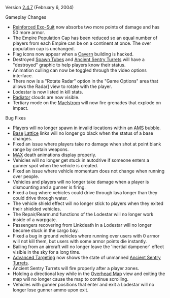 Version [2.4.7](2.4.7.md) (February 6, 2004)

Gameplay Changes

- [Reinforced Exo-Suit](../armor/Reinforced_Exo-Suit.md) now absorbs two more points of
  damage and has 50 more armor.
- The Empire Population Cap has been reduced so an equal number of players from
  each Empire can be on a continent at once. The over population cap is
  unchanged.
- Flag icons now appear when a [Cavern](../locations/Caverns.md) building is hacked.
- Destroyed [Spawn Tubes](../items/Respawn_Tube.md)  and
  [Ancient Sentry Turrets](../items/Ancient_Sentry_Turret.md) will have a "destroyed"
  graphic to help players know their status.
- Animation culling can now be toggled through the video options interface.
- There now is a "Rotate Radar" option in the "Game Options" area that allows
  the Radar] view to rotate with the player.
- Lodestar is now listed in kill stats.
- [Radiator](../weapons/Radiator.md) clouds are now visible.
- Tertiary mode on the [Maelstrom](../weapons/Maelstrom.md)  will now fire grenades that
  explode on impact.

Bug Fixes

- Players will no longer spawn in invalid locations within an
  [AMS](../vehicles/Advanced_Mobile_Station.md) bubble.
- [Base](../locations/Facilities.md) [Lattice](../terminology/Lattice.md) links will no longer go black when
  the status of a base changes.
- Fixed an issue where players take no damage when shot at point blank range by
  certain weapons.
- [MAX](../items/Mechanized_Assault_Exo-Suit.md) death animations display
  properly.
- Vehicles will no longer get stuck in autodrive if someone enters a gunner spot
  when the vehicle is created.
- Fixed an issue where vehicle momentum does not change when running over
  people.
- Vehicles and players will no longer take damage when a player is dismounting
  and a gunner is firing.
- Fixed a bug where vehicles could drive through lava longer than they could
  drive through water.
- The vehicle shield effect will no longer stick to players when they exited
  their shielded vehicles.
- The Repair/Rearm.md functions of the Lodestar will no longer work inside of a
  warpgate.
- Passengers recovering from Linkdeath in a Lodestar will no longer become stuck
  in the cargo bay.
- Fixed a bug in ground vehicles where running over users with 0 armor will not
  kill them, but users with some armor points die instantly.
- Bailing from an aircraft will no longer leave the 'inertial dampener' effect
  visible in the sky for a long time.
- [Advanced Targeting](../implants/Enhanced_Targeting.md) now shows the state of unmanned
  [Ancient Sentry Turrets](../items/Ancient_Sentry_Turret.md).
- Ancient Sentry Turrets will fire properly after a player zones.
- Holding a directional key while in the [Overhead Map](../terminology/Overhead_Map.md) view
  and exiting the map will no longer cause the map to continue scrolling.
- Vehicles with gunner positions that enter and exit a Lodestar will no longer
  lose gunner ammo upon exit.


